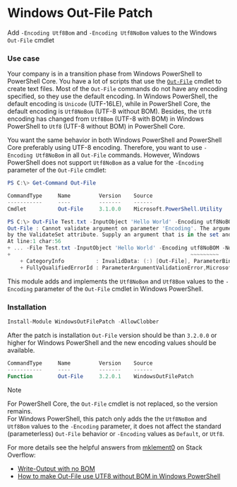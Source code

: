 # Windows Out-File Patch

Add `-Encoding Utf8Bom` and `-Encoding Utf8NoBom` values to the Windows `Out-File` cmdlet

### Use case

Your company is in a transition phase from Windows PowerShell to PowerShell Core.
You have a lot of scripts that use the [`Out-File`][1] cmdlet to create text files.
Most of the `Out-File` commands do not have any encoding specified, so they use the default encoding.
In Windows PowerShell, the default encoding is `Unicode` (UTF-16LE), while in PowerShell Core,
the default encoding is `Utf8NoBom` (UTF-8 without BOM).
Besides, the `Utf8` encoding has changed from `Utf8Bom` (UTF-8 with BOM) in Windows PowerShell to
`Utf8` (UTF-8 without BOM) in PowerShell Core.

You want the same behavior in both Windows PowerShell and PowerShell Core preferably using UTF-8 encoding.
Therefore, you want to use `-Encoding Utf8NoBom` in all `Out-File` commands.
However, Windows PowerShell does not support `Utf8NoBom` as a value for the `-Encoding` parameter of the `Out-File` cmdlet:

```PowerShell
PS C:\> Get-Command Out-File

CommandType     Name         Version    Source
-----------     ----         -------    ------
Cmdlet          Out-File     3.1.0.0    Microsoft.PowerShell.Utility

PS C:\> Out-File Test.txt -InputObject 'Hello World' -Encoding utf8NoBOM -NoNewLine
Out-File : Cannot validate argument on parameter 'Encoding'. The argument "utf8NoBOM" does not belong to the set "unknown,string,unicode,bigendianunicode,utf8,utf7,utf32,ascii,default,oem" specified
by the ValidateSet attribute. Supply an argument that is in the set and then try the command again.
At line:1 char:56
+ ... -File Test.txt -InputObject 'Hello World' -Encoding utf8NoBOM -NoNewL ...
+                                                         ~~~~~~~~~
    + CategoryInfo          : InvalidData: (:) [Out-File], ParameterBindingValidationException
    + FullyQualifiedErrorId : ParameterArgumentValidationError,Microsoft.PowerShell.Commands.OutFileCommand
```

This module adds  and implements the `Utf8NoBom` and `Utf8Bom` values to the `-Encoding` parameter of the
`Out-File` cmdlet in Windows PowerShell.

### Installation

```PowerShell
Install-Module WindowsOutFilePatch -AllowClobber
```

After the patch is installation `Out-File` version should be than `3.2.0.0` or higher for Windows PowerShell
and the new encoding values should be available.

```PowerShell
CommandType     Name         Version    Source
-----------     ----         -------    ------
Function        Out-File     3.2.0.1    WindowsOutFilePatch
```

> [!NOTE]
>
> For PowerShell Core, the `Out-File` cmdlet is not replaced, so the version remains.\
> For Windows PowerShell, this patch only adds the the `Utf8NoBom` and `Utf8Bom` values to the
> `-Encoding` parameter, it does not affect the standard (parameterless) `Out-File` behavior
> or `-Encoding` values as `Default`, or `Utf8`.

For more details see the helpful answers from [mklement0](https://stackoverflow.com/users/45375/mklement0)
on Stack Overflow:

* [Write-Output with no BOM][2]
* [How to make Out-File use UTF8 without BOM in Windows PowerShell][3]

[1]: https://learn.microsoft.com/powershell/module/microsoft.powershell.utility/out-file "Out-File"
[2]: https://stackoverflow.com/a/65192064/1701026 "Write-Output with no BOM"
[3]: https://stackoverflow.com/a/34969243/1701026 "How to make Out-File use UTF8 without BOM in Windows PowerShell"
